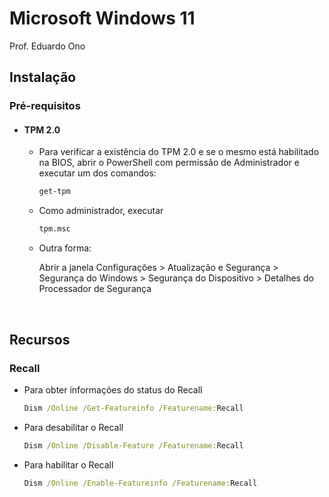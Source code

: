 # Microsoft Windows 11

Prof. Eduardo Ono

## Instalação

### Pré-requisitos

* #### TPM 2.0

  * Para verificar a existência do TPM 2.0 e se o mesmo está habilitado na BIOS, abrir o PowerShell com permissão de Administrador e executar um dos comandos:

    ```cmd
    get-tpm
    ```

  * Como administrador, executar

    ```cmd
    tpm.msc
    ```

  * Outra forma:

    Abrir a janela Configurações > Atualização e Segurança > Segurança do Windows > Segurança do Dispositivo > Detalhes do Processador de Segurança

&nbsp;

## Recursos

### Recall

* Para obter informações do status do Recall

  ```cmd
  Dism /Online /Get-Featureinfo /Featurename:Recall
  ```

* Para desabilitar o Recall

  ```cmd
  Dism /Online /Disable-Feature /Featurename:Recall
  ```

* Para habilitar o Recall

  ```cmd
  Dism /Online /Enable-Featureinfo /Featurename:Recall
  ```

&nbsp;
